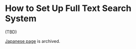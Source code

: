 # How to Set Up Full Text Search System

(TBD)

[Japanese page](../../../../ja/admin-guide/admin-cookbook/setup-search-system.md) is archived.
